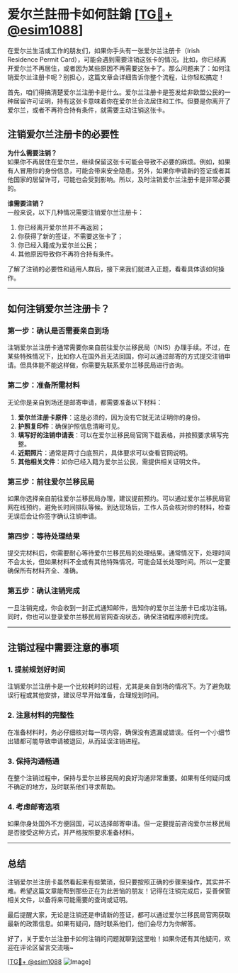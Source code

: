 # 爱尔兰註冊卡如何註銷 [[TG💪+ @esim1088](https://t.me/s/esim1088)]

在爱尔兰生活或工作的朋友们，如果你手头有一张爱尔兰注册卡（Irish Residence Permit Card），可能会遇到需要注销这张卡的情况。比如，你已经离开爱尔兰不再居住，或者因为某些原因不再需要这张卡了。那么问题来了：如何注销爱尔兰注册卡呢？别担心，这篇文章会详细告诉你整个流程，让你轻松搞定！

首先，咱们得搞清楚爱尔兰注册卡是什么。爱尔兰注册卡是签发给非欧盟公民的一种居留许可证明，持有这张卡意味着你在爱尔兰合法居住和工作。但要是你离开了爱尔兰，或者不再符合持有条件，就需要主动注销这张卡。

## 注销爱尔兰注册卡的必要性

**为什么需要注销？**  
如果你不再居住在爱尔兰，继续保留这张卡可能会导致不必要的麻烦。例如，如果有人冒用你的身份信息，可能会带来安全隐患。另外，如果你申请新的签证或者其他国家的居留许可，可能也会受到影响。所以，及时注销爱尔兰注册卡是非常必要的。

**谁需要注销？**  
一般来说，以下几种情况需要注销爱尔兰注册卡：
1. 你已经离开爱尔兰并不再返回；
2. 你获得了新的签证，不需要这张卡了；
3. 你已经入籍成为爱尔兰公民；
4. 其他原因导致你不再符合持有条件。

了解了注销的必要性和适用人群后，接下来我们就进入正题，看看具体该如何操作。

---

## 如何注销爱尔兰注册卡？

### 第一步：确认是否需要亲自到场

注销爱尔兰注册卡通常需要你亲自前往爱尔兰移民局（INIS）办理手续。不过，在某些特殊情况下，比如你人在国外且无法回国，你可以通过邮寄的方式提交注销申请。但具体能不能这样做，你需要先联系爱尔兰移民局进行咨询。

### 第二步：准备所需材料

无论你是亲自到场还是邮寄申请，都需要准备以下材料：
1. **爱尔兰注册卡原件**：这是必须的，因为没有它就无法证明你的身份。
2. **护照复印件**：确保护照信息清晰可见。
3. **填写好的注销申请表**：可以在爱尔兰移民局官网下载表格，并按照要求填写完整。
4. **近期照片**：通常是两寸白底照片，具体要求可以查看官网说明。
5. **其他相关文件**：如你已经入籍为爱尔兰公民，需提供相关证明文件。

### 第三步：前往爱尔兰移民局

如果你选择亲自前往爱尔兰移民局办理，建议提前预约。可以通过爱尔兰移民局官网在线预约，避免长时间排队等候。到达现场后，工作人员会核对你的材料，检查无误后会让你签字确认注销申请。

### 第四步：等待处理结果

提交完材料后，你需要耐心等待爱尔兰移民局的处理结果。通常情况下，处理时间不会太长，但如果材料不全或有其他特殊情况，可能会延长处理时间。所以一定要确保所有材料齐全、准确。

### 第五步：确认注销完成

一旦注销完成，你会收到一封正式通知邮件，告知你的爱尔兰注册卡已成功注销。同时，你也可以登录爱尔兰移民局官网查询状态，确保注销程序顺利完成。

---

## 注销过程中需要注意的事项

### 1. 提前规划好时间
注销爱尔兰注册卡是一个比较耗时的过程，尤其是亲自到场的情况下。为了避免耽误行程或其他安排，建议尽早开始准备，合理规划时间。

### 2. 注意材料的完整性
在准备材料时，务必仔细核对每一项内容，确保没有遗漏或错误。任何一个小细节出错都可能导致申请被退回，从而延误注销进程。

### 3. 保持沟通畅通
在整个注销过程中，保持与爱尔兰移民局的良好沟通非常重要。如果有任何疑问或不确定的地方，及时联系他们寻求帮助。

### 4. 考虑邮寄选项
如果你身处国外不方便回国，可以选择邮寄申请。但一定要提前咨询爱尔兰移民局是否接受这种方式，并严格按照要求准备材料。

---

## 总结

注销爱尔兰注册卡虽然看起来有些繁琐，但只要按照正确的步骤来操作，其实并不难。希望这篇文章能帮到那些正在为此苦恼的朋友！记得在注销完成后，妥善保管相关文件，以备将来可能需要的查询或证明。

最后提醒大家，无论是注销还是申请新的签证，都可以通过爱尔兰移民局官网获取最新的政策信息。如果有疑问，随时联系他们，他们会尽力为你解答。

好了，关于爱尔兰注册卡如何注销的问题就聊到这里啦！如果你还有其他疑问，欢迎在评论区留言交流哦~

[[TG💪+ @esim1088](https://t.me/s/esim1088) ![Image](https://i.postimg.cc/4NQfJmqS/Snipaste-2025-05-13-00-14-12.png)]